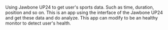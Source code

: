 Using Jawbone UP24 to get user's sports data. Such as time, duration, position and so on.
This is an app using the interface of the Jawbone UP24 and get these data and do analyze.
This app can modify to be an healthy monitor to detect user's health.
